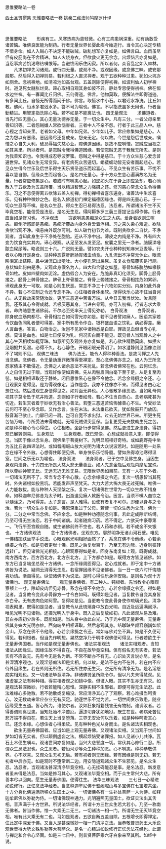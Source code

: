 思惟要略法一卷


西土圣贤撰集
思惟要略法一卷
姚秦三藏法师鸠摩罗什译


　　

思惟要略法
　　形疾有三。风寒热病为患轻微。心有三病患祸深重。动有劫数受诸苦恼。唯佛良医能为制药。行者无量世界长婴此疾今始造行。当令其心决定专精不惜身命。如人入贼心不决定不能破贼。破乱想军亦复如是。如佛言曰。血肉虽尽但有皮筋尚在不舍精进。如人火烧身衣。但欲救火更无余念。出烦恼苦亦复如是。当忍事病苦饥渴寒热嗔恨等。当避愦闹乐住闲寂。所以者何。众音乱定如入棘林。
　　凡求初禅先习诸观。或行四无量。或观不净。或观因缘。或念佛三昧。或安那般那。然后得入初禅则易。若利根之人直求禅者。观于五欲种种过患。犹如火坑亦如厕舍。念初禅地。如清凉池如高台观。五盖则除便得初禅。如波利仙人初学禅时。道见死女膖胀烂臭。谛心取相自观其身如彼不异。静处专思便得初禅。佛在恒水边坐禅。有一寡闻比丘问佛。云何得道。佛言。他物莫取。便解法空即得道迹。有多闻比丘。自怪无所得而问于佛。佛言。取恒水中小石。以君迟水净洗。比丘如教。佛问。恒水多君迟水多。答不可为喻也。佛言。不以指洗虽多无用也。行者当勤精进。用智定指洗除心垢。若不如是不能离法也。
四无量观法
　　求佛道者。当先行四无量心。其心无量功德亦无量。于一切众生中。凡有三分。一者父母亲里善知识等。二者怨贼嫌人常欲恼害者。三者中人不亲不怨。行者于此三品人中。慈心视之当知亲里。老者如父母。中年如兄弟。少年如儿子。常应修集如是慈心。人之为怨以有恶缘。恶因缘尽还复成亲。怨亲无定。何以故。今世是怨后世成亲。嗔憎之心自失大利。破忍辱福失慈心业。障佛道因缘。是故不应嗔憎。怨贼应当视之如其亲里。所以者何。是怨贼令我得佛道因缘。若使怨贼无恶于我我无所忍。是则为我善知识也。令我得成忍辱波罗蜜。怨贼之中得是慈已。于十方众生慈心爱念普遍世界。见诸众生无常变异。有老病死众苦逼切。蜎蜚蠕动皆无安者而起悲心。若见众生得今世乐及后世乐得生天乐贤圣道乐而起喜心。不见众生有苦乐事。不忧不喜以慧自御。但缘众生而起舍心。是名四无量心。于十方众生慈心遍满故名为无量。行者常应修集是心。若或时有嗔恚心起。如蛇如火在于身上即应急却。若心驰散入于五欲及为五盖所覆。当以精进智慧之力强摄之还。修习慈心常念众生令得佛乐。习之不息便得离五欲除五盖入初禅。得初禅相者喜乐遍身。诸善法中生欢喜乐。见有种种微妙之色。是名入佛道初门禅定福德因缘也。得是四无量心已。于一切众生忍辱不嗔。是名众生忍。得众生忍已易得法忍。法忍者。所谓诸法不生不灭毕竟空相。能信受是法忍。是名无生忍。得阿耨多罗三藐三菩提记当得作佛。行者应当如是修习也。
不净观法
　　贪欲嗔恚愚痴是众生之大病。爱身着欲则生嗔恚。颠倒所惑即是愚痴。愚痴所覆故内身外身爱着浮相。习之来久染心难遣。欲除贪欲当观不净。嗔恚由外既尔可制。如人破竹初节为难。既制贪欲余二自伏。不净观者。当知此身生于不净处在胞胎。还从不净中出。薄皮之内纯是不净。外有四大变为饮食充实其内。谛心观察。从足至发从发至足。皮囊之里无一净者。脑膜涕唾脓血屎尿等。略说则三十六。广说则无量。譬如农夫开仓种种别知麻米豆麦等。行者以心眼开是身仓。见种种恶露肝肺肠胃诸虫动食。九孔流出不净常无休止。眼流眵泪耳出结矃。鼻中涕流口出唌吐。大小便孔常出屎尿。虽复衣食障覆实是行厕。身状如此何由是净。又观此身假名为人。四大和合譬之如屋。脊骨如栋胁肋如椽骸骨如柱。皮如四壁肉如泥涂。虚伪假合人为安在。危脆非真幻化须臾。脚骨上胫骨接之。胫骨上髀骨接之。髀骨上脊骨接之。脊骨上髑髅接之。骨骨相拄危如累卵。谛观此身无一可取。如是心则生厌恶。常念不净三十六物如实分别。内身如此外身不异。若心不住制之令还专念不净。心住相者身体柔软。渐得快乐心故不住当自诃心。从无数劫来常随汝故。更历三恶道中苦毒万端。从今日去我当伏汝。汝且随我。还系其心令得成就。若极厌恶其身。当进白骨观。亦可入初禅。行者志求大乘者。命终随意生诸佛前。不尔必至兜率天上得见弥勒。
白骨观法
　　白骨观者。除身皮血筋肉都尽。骨骨相拄白如珂雪光亦如是。若不见者譬如癞人。医语其家若令饮血色同乳者便可得差。家中所有悉令作白。银杯盛血语之饮乳。病必得差。癞人言血也。答言。白物治之。汝岂不见家中诸物悉是白耶。罪故见血但当专心乳想。莫谓是血也。如是七日便变为乳。何况实白而不能见。既见骨人当观骨人之中其心生灭相续如綖穿珠。如意所见及观外身亦复如是。若心欲住精勤莫废。如攒火见烟掘井见湿。必得不久。若心静住。开眼闭眼光骨明了。如水澄静则见面像浊则不了竭则不见。
观佛三昧法
　　佛为法王。能令人得种种善法。是故习禅之人先当念佛。念佛者。令无量劫重罪微薄得至禅定。至心念佛佛亦念之。如人为王所念怨家债主不敢侵近。念佛之人诸余恶法不来扰乱。若念佛者佛常在也。云何忆念。人之自信无过于眼。当观好像便如真佛。先从肉髻眉间白毫下至于足。从足复至肉髻。如是相相谛取还于静处。闭目思惟系心在像不令他念。若念余缘摄之令还。心目观察如意得见。是为得观像定。当作是念。我亦不往像亦不来。而得见者由心定想住也。然后进观生身便得见之。如对面无异也。人心驰散多缘恶法。当如乳母伺视其子莫令坠于坑井险道。念则如子行者如母。若心不住当自责心。念老病死甚为切近。若生天者着于妙欲无有治心善法。若堕三恶道苦恼怖懅善心不生。今受妙法云何可不至心专念耶。又作念言。生在末法。末法垂已欲灭。犹如赦鼓开门放囚。鼓音渐已欲止。门扉已闭一扇。岂可自宽不求出狱。过去无始世界已来。所更生死苦恼万端。今所受法未得成就。无常死贼须臾叵保。当复更受无央数劫生死之苦。如是种种鞭心令心得住。心住相者。坐卧行步常得见佛。然后更进生身法身。得初观已展转则易。
生身观法
　　生身观者。既已观像。心想成就捡意入定。即便得见。当因于像以念生身。观佛坐于菩提树下。光明显照相好奇特。或如鹿野苑中坐为五比丘说四谛法时。或如耆阇崛山放大光明为诸大众说波若时。如是随用一处系念在缘不令外散。心想得住即便见佛。举身快乐乐彻骨髓。譬如热得凉池寒得温室。世间之乐无以为喻也。
法身观法
　　法身观者。已于空中见佛生身。当因生身观内法身。十力四无所畏大慈大悲无量善业。如人先念金瓶后观瓶内摩尼宝珠。所以尊妙神智无比。无远无近无难无易。无限世界悉如目前。无有一人在于外者。一切诸法无所不了。常当专念不令心散。心念余缘摄之令还。复次一切愚智当其死时。外失诸根如投黑坑。若能发声声至梵天。大力大苦大怖大畏无过死贼。唯佛一人力能救拔。能与种种人天涅槃之乐。复次一切诸佛世世常为一切众生故不惜身命。如释迦牟尼佛昔为太子时。出游道见癞人敕医令治。医言。当须不嗔人血饮之以髓涂之。乃可得差。太子念言。是人难得。设使有者复不可尔。即便以身与之令治。若为一切众生亦复如是。佛恩深重过于父母。若使一切众生悉为父母。佛为一分。二分之中常当念佛。不应余念。如是种种功德随念何事。若此定成除断结缚。乃至可得无生法忍。若于中间诸病。起者随病习药。若不得定。六欲天中豪尊第一。飞行所至宫殿自随。或生诸佛前终不空也。若人药和赤铜。若不成金不失银也。
十方诸佛观法
　　念十方诸佛者。坐观东方。廓然明净无诸山河石壁。唯见一佛结跏趺坐举手说法。心眼观察光明相好画然了了。系念在佛不令他缘。心若余缘摄之令还。如是见者更增十佛。既见之后复增百千。乃至无有边际。近身则狭转远转广。但见诸佛光光相接。心眼观察得如是者。回身东南复如上观。既得成就。南方西南方。西方西北方。北方东北方。上下方都亦如是。既得方方皆见诸佛。如东方已当复端坐总观十方诸佛。一念所缘周匝得见。定心成就者。即于定中十方诸佛皆为说法。疑网云消得无生忍。若宿罪因缘不见诸佛者。当一日一夜六时忏悔随喜劝请。渐自得见。纵使诸佛不为说法。是时心得快乐身体安隐。是则名为观十方诸佛也。
观无量寿佛法
　　观无量寿佛者。有二种人。钝根者。先当教令心眼观察额上一寸。除却皮肉但见赤骨。系念在缘不令他念。心若余缘摄之令还。得如是见者。当复教令变此赤骨辟方一寸令白如珂。既得如是见者。当复教令自变其身皆作白骨。无有皮肉色如珂雪。复得如是见。当更教令变此骨身使作琉璃光色。清净视表彻里。既得如是见者。当复教令从此琉璃身中放白光明。自近及远遍满阎浮。唯见光明不见诸物。还摄光明入于身中。既入之后复放如初。凡此诸观从易及难。其白亦应初少后多。既能如是。当从身中放此白光。乃于光中观无量寿佛。无量寿佛其身姝大光明亦妙。西向端坐相相谛取。然后总观其身。结跏趺坐颜容巍巍如紫金山。系念在佛不令他缘。心若余缘摄之令还。常如与佛对坐不异。如是不久便可得见。若利根者。但当先作明想。晃然空净乃于明中观佛便可得见。行者若欲生于无量寿佛国者。当作如是观无量寿佛也。
诸法实相观法
　　诸法实相观者。当知诸法从因缘生。因缘生故不得自在。不自在故毕竟空相。但有假名无有实者。若法实有不应说无。先有今无是名为断。不常不断亦不有无。心识处灭言说亦尽。是名甚深清净观也。又观淫怒痴法即是实相。何以故。是法不在内不在外。若在内不应待外因缘生。若在外则无所住。若无所住亦无生灭。空无所有清净无为。是名淫怒痴实相观也。又一切诸法毕竟清净。非诸佛贤圣所能令尔。但以凡夫未得慧观。见诸虚妄之法有种种相。得实相者观之如镜中像。但诳人眼。其实不生亦无有灭。如是观法甚深微妙。行者若能精心思惟。深静实相不生邪者。即便可得无生法忍。此法难缘心多驰散。若不驰散或复缩没。常应清净其心了了观察。若心难摄当呵责心。汝无数劫来常应杂业无有厌足。驰逐世乐不觉为苦。一切世间贪乐致患。随业因缘受生五道。皆心所为。谁使尔者。汝如狂象蹈籍残害无有物制。谁调汝者。若得善调则离世患。当知处胎不净苦厄。逼迮切身犹如地狱。既生在世。老病死苦忧悲万端不得自在。若生天上当复堕落。三界无安汝何以乐着。如是种种呵责其心已。还念本缘。心想住者心得柔软。见有种种色光从身而出。是名诸法实相观也。
　　欲生无量寿佛国者。应当如是上观无量寿佛。又观诸法实相。又当观于世间如梦如幻皆无实者。但以颠倒虚妄之法。横起烦恼受诸罪报。如人见诸小儿共诤。瓦石土木便生嗔斗。观诸世间亦复如是。当兴大悲誓度一切。常伏其心修行二忍。所谓众生忍法忍也。众生忍者。若恒河沙等众生种种加恶。心不嗔恚。种种恭敬供养。心不欢喜。又观众生无初无后。若有初者则无因缘。若有因缘是则无初。若无初者中后亦无。如是观时不堕常断二边。用安隐道观诸众生不生邪见。是名众生忍。法忍者。当观诸法甚深清净毕竟空相。心无挂碍能忍是事。是名法忍。新发意者虽未得是法忍。当如是修习其心。又观诸法毕竟空相。而于众生常兴大悲。所有善本尽以回向。愿生无量寿佛国。便得往生。
法华三昧观法
　　三七日一心精进如说修行。正忆念法华经者。当念释迦牟尼佛于耆阇崛山与多宝佛在七宝塔共坐。十方分身化佛遍满所移众生国土之中。一切诸佛各有一生补处菩萨一人为侍。如释迦牟尼佛以弥勒为侍。一切诸佛现神通力。光明遍照无量国土。欲证实法出其舌相。音声满于十方世界。所说法华经者。所谓十方三世众生若大若小。乃至一称南无佛者。皆当作佛。惟一大乘无二无三。一切诸法一相一门。所谓无生无灭毕竟空相。唯有此大乘无有二也。习如是观者。五欲自断五盖自除。五根增长即得禅定。住此定中深爱于佛。又当入是甚深微妙一相一门清净之法。当恭敬普贤药王大乐说观世音得大势文殊弥勒等大菩萨众。是名一心精进如说修行正忆念法花经也。此谓与禅定和合令心坚固。如是三七日中。则普贤菩萨乘六牙白象来至其所。如经中说。

